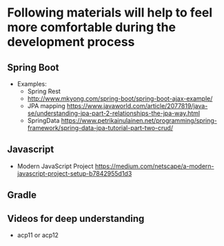 # Following materials will help to feel more comfortable during the development process

## Spring Boot
   * Examples:
        * Spring Rest
        * http://www.mkyong.com/spring-boot/spring-boot-ajax-example/
        * JPA mapping https://www.javaworld.com/article/2077819/java-se/understanding-jpa-part-2-relationships-the-jpa-way.html
        * SpringData https://www.petrikainulainen.net/programming/spring-framework/spring-data-jpa-tutorial-part-two-crud/
                   
## Javascript ##
   * Modern JavaScript Project https://medium.com/netscape/a-modern-javascript-project-setup-b7842955d1d3

## Gradle

## Videos for deep understanding
   * acp11 or acp12